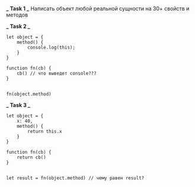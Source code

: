 **_ Task 1 _**
Написать объект любой реальной сущности на 30+ свойств и методов

**_ Task 2 _**

```
let object = {
    method() {
        console.log(this);
    }
}

function fn(cb) {
    cb() // что выведет console???
}


fn(object.method)
```

**_ Task 3 _**

```
let object = {
    x: 40,
    method() {
        return this.x
    }
}

function fn(cb) {
    return cb()
}


let result = fn(object.method) // чему равен result?
```
